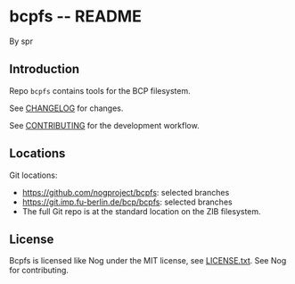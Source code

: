 # bcpfs -- README
By spr
<!--@@VERSIONINC@@-->

## Introduction

Repo `bcpfs` contains tools for the BCP filesystem.

See [CHANGELOG](./CHANGELOG.md) for changes.

See [CONTRIBUTING](./CONTRIBUTING.md) for the development workflow.

## Locations

Git locations:

* <https://github.com/nogproject/bcpfs>: selected branches
* <https://git.imp.fu-berlin.de/bcp/bcpfs>: selected branches
* The full Git repo is at the standard location on the ZIB filesystem.

## License

Bcpfs is licensed like Nog under the MIT license, see
[LICENSE.txt](LICENSE.txt).  See Nog for contributing.
